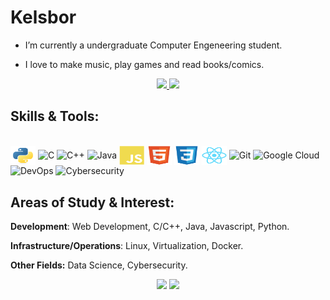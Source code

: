 # Kelsbor

- I’m currently a undergraduate Computer Engeneering student.

- I love to make music, play games and read books/comics.

<div align="center"> <a href="https://github.com/kelsbor"> <img height="180em" src="https://github-readme-stats.vercel.app/api?username=kelsbor&show_icons=true&theme=dracula&include_all_commits=true&count_private=true"/> <img height="180em" src="https://github-readme-stats.vercel.app/api/top-langs/?username=kelsbor&layout=compact&langs_count=16&theme=dracula"/> </a> </div>


## Skills & Tools:

<div style="display: inline_block"><br> <img align="center" alt="Python" height="30" width="40" src="https://raw.githubusercontent.com/devicons/devicon/master/icons/python/python-original.svg"> <img align="center" alt="C" height="30" width="40" src="https://cdn.jsdelivr.net/gh/devicons/devicon/icons/c/c-original.svg"> <img align="center" alt="C++" height="30" width="40" src="https://cdn.jsdelivr.net/gh/devicons/devicon/icons/cplusplus/cplusplus-original.svg"> <img align="center" alt="Java" height="30" width="40" src="https://cdn.jsdelivr.net/gh/devicons/devicon/icons/java/java-original.svg"> <img align="center" alt="JavaScript" height="30" width="40" src="https://raw.githubusercontent.com/devicons/devicon/master/icons/javascript/javascript-plain.svg"> <img align="center" alt="HTML5" height="30" width="40" src="https://raw.githubusercontent.com/devicons/devicon/master/icons/html5/html5-original.svg"> <img align="center" alt="CSS3" height="30" width="40" src="https://raw.githubusercontent.com/devicons/devicon/master/icons/css3/css3-original.svg"> <img align="center" alt="React" height="30" width="40" src="https://raw.githubusercontent.com/devicons/devicon/master/icons/react/react-original.svg"> <img align="center" alt="Git" height="30" width="40" src="https://cdn.jsdelivr.net/gh/devicons/devicon/icons/git/git-original.svg"> <img align="center" alt="Google Cloud" height="30" width="40" src="https://cdn.jsdelivr.net/gh/devicons/devicon/icons/googlecloud/googlecloud-original.svg"> <img align="center" alt="DevOps" height="30" width="40" src="https://cdn.jsdelivr.net/gh/devicons/devicon/icons/docker/docker-plain.svg"> <img align="center" alt="Cybersecurity" height="30" width="40" src="https://img.shields.io/badge/Cybersecurity-000000?style=for-the-badge&logo=cybersecurity&logoColor=white"></div>


## Areas of Study & Interest:

**Development**: Web Development, C/C++, Java, Javascript, Python.

**Infrastructure/Operations**: Linux, Virtualization, Docker.

**Other Fields:** Data Science, Cybersecurity.


<div align="center"> <a href="https://www.linkedin.com/in/kelvin-huss-borg/" target="_blank"><img src="https://img.shields.io/badge/-LinkedIn-%230077B5?style=for-the-badge&logo=linkedin&logoColor=white"></a> <a href="mailto:kehsbor@gmail.com"><img src="https://img.shields.io/badge/-Gmail-%23333?style=for-the-badge&logo=gmail&logoColor=white"></a></div>
